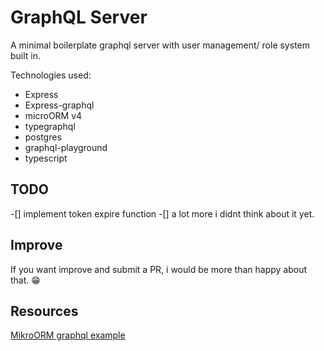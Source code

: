 # GraphQL Server

A minimal boilerplate graphql server with user management/ role system built in.

Technologies used:

- Express
- Express-graphql
- microORM v4
- typegraphql
- postgres
- graphql-playground
- typescript

## TODO

-[] implement token expire function
-[] a lot more i didnt think about it yet.

## Improve

If you want improve and submit a PR, i would be more than happy about that. 😁

## Resources

[MikroORM graphql example](https://github.com/driescroons/mikro-orm-graphql-example)
